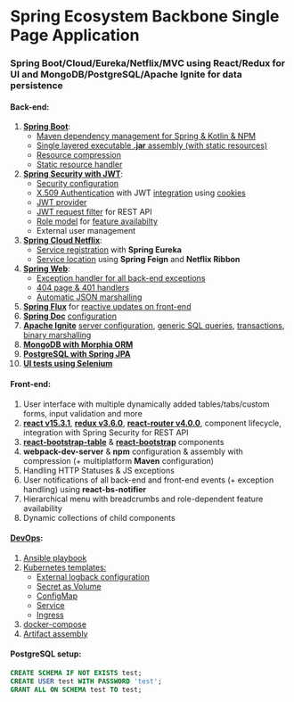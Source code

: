# Spring Ecosystem Backbone Single Page Application
### Spring Boot/Cloud/Eureka/Netflix/MVC using React/Redux for UI and MongoDB/PostgreSQL/Apache Ignite for data persistence

#### Back-end:
1. [**Spring Boot**](https://spring.io/projects/spring-boot): 
    -   [Maven dependency management for Spring & Kotlin & NPM](https://github.com/dredwardhyde/addressbook/blob/master/addressbook-main/pom.xml)
    -   [Single layered executable **.jar** assembly (with static resources)](https://github.com/dredwardhyde/addressbook/blob/master/addressbook-main/pom.xml)
    -   [Resource compression](https://github.com/dredwardhyde/addressbook/blob/master/addressbook-main/src/main/resources/application.yml#L5)  
    -   [Static resource handler](https://github.com/dredwardhyde/addressbook/blob/master/addressbook-main/src/main/kotlin/com/addressbook/configurations/WebConfiguration.kt)
2.  [**Spring Security with JWT**](https://spring.io/projects/spring-security):
    -   [Security configuration](https://github.com/dredwardhyde/addressbook/blob/master/addressbook-main/src/main/kotlin/com/addressbook/security/SecurityConfiguration.kt)  
    -   [X.509 Authentication](https://github.com/dredwardhyde/addressbook/blob/master/addressbook-main/src/main/resources/application.yml#L10) with JWT [integration](https://github.com/dredwardhyde/addressbook/blob/master/addressbook-main/src/main/kotlin/com/addressbook/index/IndexWebController.kt#L37) using [cookies](https://github.com/dredwardhyde/addressbook/blob/master/addressbook-main/src/main/react/src/Common/Utils.js#L50)
    -   [JWT provider](https://github.com/dredwardhyde/addressbook/blob/master/addressbook-main/src/main/kotlin/com/addressbook/security/JwtProvider.kt)
    -   [JWT request filter](https://github.com/dredwardhyde/addressbook/blob/master/addressbook-main/src/main/kotlin/com/addressbook/security/JwtFilter.kt) for REST API
    -   [Role model](https://github.com/dredwardhyde/addressbook/blob/master/addressbook-main/src/main/kotlin/com/addressbook/dao/UserCreator.kt) for [feature availabilty](https://github.com/dredwardhyde/addressbook/blob/master/addressbook-main/src/main/kotlin/com/addressbook/dao/MenuCreator.kt)
    -   External user management
3.  [**Spring Cloud Netflix**](https://spring.io/projects/spring-cloud-netflix):
    -   [Service registration](https://github.com/dredwardhyde/addressbook/blob/master/addressbook-common/src/main/kotlin/com/addressbook/AddressBookDAO.kt) with **Spring Eureka**
    -   [Service location](https://github.com/dredwardhyde/addressbook/blob/master/addressbook-main/src/main/kotlin/com/addressbook/dao/DaoClient.kt) using **Spring Feign** and **Netflix Ribbon**
4. [**Spring Web**](https://docs.spring.io/spring/docs/current/spring-framework-reference/web.html):
    -   [Exception handler for all back-end exceptions](https://github.com/dredwardhyde/addressbook/blob/master/addressbook-main/src/main/kotlin/com/addressbook/rest/MainController.kt#L132)
    -   [404 page & 401 handlers](https://github.com/dredwardhyde/addressbook/blob/master/addressbook-main/src/main/kotlin/com/addressbook/rest/ErrorWebController.kt)  
    -   [Automatic JSON marshalling](https://github.com/dredwardhyde/addressbook/blob/master/addressbook-main/src/main/kotlin/com/addressbook/configurations/RootConfiguration.kt)
5.  [**Spring Flux**](https://docs.spring.io/spring/docs/current/spring-framework-reference/web-reactive.html) for [reactive updates on front-end](https://github.com/dredwardhyde/addressbook/blob/master/addressbook-main/src/main/kotlin/com/addressbook/services/JVMStateService.kt)
6.  [**Spring Doc**](https://springdoc.org) [configuration](https://github.com/dredwardhyde/addressbook/blob/master/addressbook-main/src/main/kotlin/com/addressbook/configurations/RootConfiguration.kt#L20) 
7.  [**Apache Ignite**](https://apacheignite.readme.io/docs) [server configuration](https://github.com/dredwardhyde/addressbook/blob/master/ignite-server/src/main/kotlin/com/addressbook/server/dao/DAO.kt#L37), [generic SQL queries](https://github.com/dredwardhyde/addressbook/blob/master/ignite-server/src/main/kotlin/com/addressbook/server/dao/DAO.kt#L262), [transactions](https://github.com/dredwardhyde/addressbook/blob/master/ignite-server/src/main/kotlin/com/addressbook/server/dao/DAO.kt#L109), [binary marshalling](https://github.com/dredwardhyde/addressbook/blob/master/addressbook-common/src/main/kotlin/com/addressbook/model/AddressBookEntities.kt#L17)
8.  [**MongoDB with Morphia ORM**](https://github.com/dredwardhyde/addressbook/blob/master/mongo-server/src/main/kotlin/com/addressbook/server/dao/DAO.kt)  
9.  [**PostgreSQL with Spring JPA**](https://github.com/dredwardhyde/addressbook/blob/master/postgre-server/src/main/kotlin/com/addressbook/server/dao/DAO.kt)  
10. [**UI tests using Selenium**](https://github.com/dredwardhyde/addressbook/tree/master/addressbook-main/src/test/kotlin/com/addressbook/test)
#### Front-end:
1.  User interface with multiple dynamically added tables/tabs/custom forms, input validation and more
2.  [**react v15.3.1**](https://reactjs.org/blog/2016/04/07/react-v15.html), [**redux v3.6.0**](https://react-redux.js.org/), [**react-router v4.0.0**](https://reacttraining.com/react-router/web/guides/quick-start), component lifecycle, integration with Spring Security for REST API
3.  [**react-bootstrap-table**](http://allenfang.github.io/react-bootstrap-table/) & [**react-bootstrap**](https://react-bootstrap.github.io/components/table/) components
4.  **webpack-dev-server** & **npm** configuration & assembly with compression (+ multiplatform **Maven** configuration)
5.  Handling HTTP Statuses & JS exceptions
6.  User notifications of all back-end and front-end events (+ exception handling) using **react-bs-notifier**
7.  Hierarchical menu with breadcrumbs and role-dependent feature availability
8.  Dynamic collections of child components

#### [DevOps](https://github.com/dredwardhyde/addressbook/blob/master/devops/instructions.md):
1.  [Ansible playbook](https://github.com/dredwardhyde/addressbook/tree/master/devops/ansible)  
2.  [Kubernetes templates:](https://github.com/dredwardhyde/addressbook/tree/master/devops/templates)
    - [External logback configuration](https://github.com/dredwardhyde/addressbook/blob/master/devops/templates/web/cm-web-logback.yaml)
    - [Secret as Volume](https://github.com/dredwardhyde/addressbook/blob/master/devops/templates/web/cm-web-logback.yaml)
    - [ConfigMap](https://github.com/dredwardhyde/addressbook/blob/master/devops/templates/web/cm-web-app-settings.yaml)
    - [Service](https://github.com/dredwardhyde/addressbook/blob/master/devops/templates/web/svc-web-api.yaml)
    - [Ingress](https://github.com/dredwardhyde/addressbook/blob/master/devops/templates/web/web-ingress.yaml)
3.  [docker-compose](https://github.com/dredwardhyde/addressbook/blob/master/devops/docker-compose-ignite.yml)
4.  [Artifact assembly](https://github.com/dredwardhyde/addressbook/blob/master/build-distrib/pom.xml#L23)
#### PostgreSQL setup:
```sql
CREATE SCHEMA IF NOT EXISTS test;
CREATE USER test WITH PASSWORD 'test';
GRANT ALL ON SCHEMA test TO test;
```

